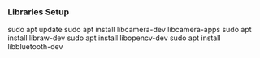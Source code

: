 ### Libraries Setup
sudo apt update
sudo apt install libcamera-dev libcamera-apps
sudo apt install libraw-dev
sudo apt install libopencv-dev
sudo apt install libbluetooth-dev